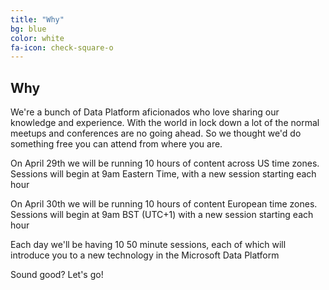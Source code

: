 ```yaml
---
title: "Why"
bg: blue
color: white
fa-icon: check-square-o
---
```


## Why
We're a bunch of Data Platform aficionados who love sharing our knowledge and experience. With the world in lock down a lot of the normal meetups and conferences are no going ahead. So we thought we'd do something free you can attend from where you are.

On April 29th we will be running 10 hours of content across US time zones.
Sessions will begin at 9am Eastern Time, with a new session starting each hour

On April 30th we will be running 10 hours of content European time zones.
Sessions will begin at 9am BST (UTC+1) with a new session starting each hour

Each day we'll be having 10 50 minute sessions, each of which will introduce you to a new technology in the Microsoft Data Platform

Sound good? Let's go!

